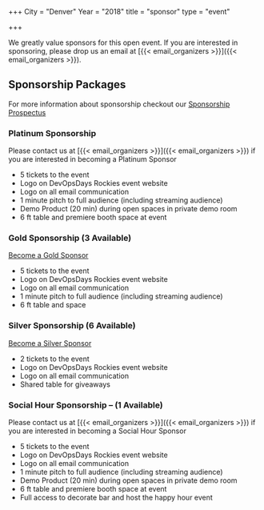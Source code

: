 +++
City = "Denver"
Year = "2018"
title = "sponsor"
type = "event"

+++


We greatly value sponsors for this open event.  If you are interested in sponsoring, please drop us an email at [{{< email_organizers >}}]({{< email_organizers >}}).

## Sponsorship Packages

For more information about sponsorship checkout our [Sponsorship Prospectus](https://drive.google.com/file/d/1GYvLdCrSYBPmlMgw6AQpwiIlJQ2NDISA/view?usp=sharing)

### Platinum Sponsorship
Please contact us at [{{< email_organizers >}}]({{< email_organizers >}}) if you are interested in becoming a Platinum Sponsor

* 5 tickets to the event
* Logo on DevOpsDays Rockies event website
* Logo on all email communication
* 1 minute pitch to full audience (including streaming audience)
* Demo Product (20 min) during open spaces in private demo room
* 6 ft table and premiere booth space at event

### Gold Sponsorship (3 Available)
[Become a Gold Sponsor](https://www.paypal.com/cgi-bin/webscr?cmd=_s-xclick&hosted_button_id=ML24B6P3T9XDJ)

* 5 tickets to the event
* Logo on DevOpsDays Rockies event website
* Logo on all email communication
* 1 minute pitch to full audience (including streaming audience)
* 6 ft table and space

### Silver Sponsorship (6 Available)
[Become a Silver Sponsor](https://www.paypal.com/cgi-bin/webscr?cmd=_s-xclick&hosted_button_id=A6BYBTMLMFNYJ)

* 2 tickets to the event
* Logo on DevOpsDays Rockies event website
* Logo on all email communication
* Shared table for giveaways

### Social Hour Sponsorship – (1 Available)
Please contact us at [{{< email_organizers >}}]({{< email_organizers >}}) if you are interested in becoming a Social Hour Sponsor

* 5 tickets to the event
* Logo on DevOpsDays Rockies event website
* Logo on all email communication
* 1 minute pitch to full audience (including streaming audience)
* Demo Product (20 min) during open spaces in private demo room
* 6 ft table and premiere booth space at event
* Full access to decorate bar and host the happy hour event

